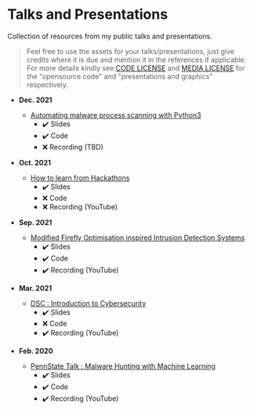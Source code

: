 # Talks and Presentations

Collection of resources from my public talks and presentations.

> Feel free to use the assets for your talks/presentations, just give credits where it is due and mention it in the references if applicable. For more details kindly see [CODE LICENSE](https://github.com/Saket-Upadhyay/Talks_and_Presentation/blob/master/CODE%20LICENSE.md) and [MEDIA LICENSE](https://github.com/Saket-Upadhyay/Talks_and_Presentation/blob/master/MEDIA%20LICENSE.md) for the "opensource code" and "presentations and graphics" respectively.

- **Dec. 2021**
    - [Automating malware process scanning with Python3](https://github.com/Saket-Upadhyay/Talks-and-Presentation/tree/main/2021/PyCode%20Conference%202021)
      - ✔️ Slides
      - ✔️ Code
      - :x: Recording (TBD)


- **Oct. 2021**
    - [How to learn from Hackathons ](https://github.com/Saket-Upadhyay/Talks_and_Presentation/tree/master/2021/How%20to%20learn%20from%20hackathons)
      - ✔️ Slides
      - :x: Code
      - :x: Recording (YouTube)


- **Sep. 2021**
    - [Modified Firefly Optimisation inspired Intrusion Detection Systems](https://github.com/Saket-Upadhyay/Talks_and_Presentation/tree/master/2021/FireFly%20Based%20IDS%20for%20NICS%20Research%20Presentation%20(CyVIT'21))
      - ✔️ Slides
      - ✔️ Code
      - ✔️ Recording (YouTube)

- **Mar. 2021**
    - [DSC : Introduction to Cybersecurity](https://github.com/Saket-Upadhyay/Talks_and_Presentation/tree/master/2021/Introduction_to_Cybersecurity_(DSC))
      - ✔️ Slides
      - :x: Code
      - ✔️ Recording (YouTube)

- **Feb. 2020**
    - [PennState Talk : Malware Hunting with Machine Learning](https://github.com/Saket-Upadhyay/Talks_and_Presentation/tree/master/2020/PennStateTechClub_(PSWCTC))
      - ✔️ Slides
      - ✔️ Code
      - ✔️ Recording (YouTube)
